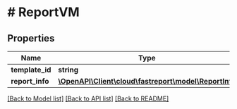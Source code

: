 # # ReportVM

## Properties

Name | Type | Description | Notes
------------ | ------------- | ------------- | -------------
**template_id** | **string** |  | [optional]
**report_info** | [**\OpenAPI\Client\cloud\fastreport\model\ReportInfo**](ReportInfo.md) |  | [optional]

[[Back to Model list]](../../README.md#models) [[Back to API list]](../../README.md#endpoints) [[Back to README]](../../README.md)
